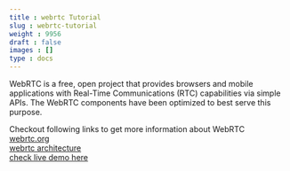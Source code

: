 ```yaml
---
title : webrtc Tutorial
slug : webrtc-tutorial
weight : 9956
draft : false
images : []
type : docs
---
```


WebRTC is a free, open project that provides browsers and mobile applications with Real-Time Communications (RTC) capabilities via simple APIs. The WebRTC components have been optimized to best serve this purpose.

Checkout following links to get more information about WebRTC  
[webrtc.org][1]  
[webrtc architecture][2]  
[check live demo here][3]


  [1]: https://webrtc.org/
  [2]: https://webrtc.org/architecture/
  [3]: https://apprtc.appspot.com/

